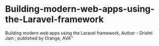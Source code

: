 # Building-modern-web-apps-using-the-Laravel-framework
Building modern web apps using the Laravel framework, Author - Drishti Jain ; published by Orange, AVA™
